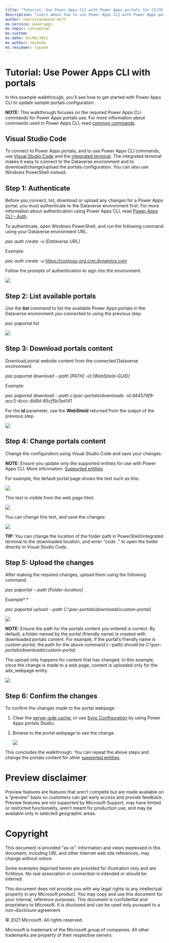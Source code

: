 ```yaml
---
title: "Tutorial: Use Power Apps CLI with Power Apps portals for CI/CD | MicrosoftDocs"
description: "Learn about how to use Power Apps CLI with Power Apps portals for CI/CD ."
author: neerajnandwana-msft
ms.service: powerapps
ms.topic: conceptual
ms.custom: 
ms.date: 02/08/2021
ms.author: nenandw
ms.reviewer: tapanm
---
```


# Tutorial: Use Power Apps CLI with portals

In this example walkthrough, you’ll see how to get started with Power Apps CLI
to update sample portals configuration.

**NOTE:** This walkthrough focuses on the required Power Apps CLI commands for
Power Apps portals use. For more information about commands used in Power Apps
CLI, read [common
commands](../../developer/data-platform/powerapps-cli.md#common-commands).

Visual Studio Code
------------------

To connect to Power Apps portals, and to use Power Apps CLI commands, use
[Visual Studio Code](https://code.visualstudio.com/docs) and the [integrated
terminal](https://code.visualstudio.com/docs/editor/integrated-terminal). The
integrated terminal makes it easy to connect to the Dataverse environment and to
download/change/upload the portals configuration. You can also use Windows
PowerShell instead.

Step 1: Authenticate
--------------------

Before you connect, list, download or upload any changes for a Power Apps
portal, you must authenticate to the Dataverse environment first. For more
information about authentication using Power Apps CLI, read [Power Apps CLI –
Auth](../../developer/data-platform/powerapps-cli.md#auth).

To authenticate, open Windows PowerShell, and run the following command using
your Dataverse environment URL.

*pac auth create -u [Dataverse URL]*

Example:

*pac auth create -u* <https://contoso-org.crm.dynamics.com>

Follow the prompts of authentication to sign into the environment.

![](media/power-apps-cli/cdec47c7899bff8395807cc34813668b.png)

Step 2: List available portals
------------------------------

Use the **list** command to list the available Power Apps portals in the
Dataverse environment you connected to using the previous step.

*pac paportal list*

![](media/power-apps-cli/ad4f2864afc933b378a7d93f272973bd.png)

Step 3: Download portals content
--------------------------------

Download portal website content from the connected Dataverse environment.

*pac paportal download --path [PATH] -id [WebSiteId-GUID]*

Example:

*pac paportal download --path c:\\pac-portals\\downloads -id
d44574f9-acc3-4ccc-8d8d-85cf5b7ad141*

For the **id** parameter, use the **WebSiteId** returned from the output of the
previous step.

![](media/power-apps-cli/728a95c7a58cb14cf7817e877df32d8d.png)

Step 4: Change portals content
------------------------------

Change the configuration using Visual Studio Code and save your changes.

**NOTE:** Ensure you update only the supported entities for use with Power Apps
CLI. More information: [Supported entities](#prerequisites)

For example, the default portal page shows the text such as this:

![](media/power-apps-cli/17aa326b8aefb8d05c0a0e10f3920de5.png)

This text is visible from the web page html:

![](media/power-apps-cli/a72eae67d404bc5ac8050e9287bcee4f.png)

You can change this text, and save the changes:

![](media/power-apps-cli/761aeb9756805efca916018ba6fb7b0f.png)

**TIP:** You can change the location of the folder path in PowerShell/integrated
terminal to the downloaded location, and enter “*code .”* to open the folder
directly in Visual Studio Code.

Step 5: Upload the changes
--------------------------

After making the required changes, upload them using the following command.

*pac paportal --path [Folder-location]*

Example*:*

*pac paportal upload --path C:\\pac-portals\\downloads\\custom-portal\\*

![](media/power-apps-cli/9aa93277e790c0a6f7e0dd57b919ada5.png)

**NOTE:** Ensure the path for the portals content you entered is correct. By
default, a folder named by the portal (friendly name) is created with downloaded
portals content. For example, if the portal’s friendly name is *custom-portal,*
the path for the above command (--path) should be
*C:\\pac-portals\\downloads\\custom-portal*.

The upload only happens for content that has changed. In this example, since the
change is made to a web page, content is uploaded only for the adx_webpage
entity.

![](media/power-apps-cli/1498e083e14b686c46981d573a6682b9.png)

Step 6: Confirm the changes
---------------------------

To confirm the changes made to the portal webpage:

1.  Clear the [server-side
    cache](admin/clear-server-side-cache.md),
    or use [Sync
    Configuration](portal-designer-anatomy.md)
    by using Power Apps portals Studio.

2.  Browse to the portal webpage to see the change.

    ![](media/power-apps-cli/ecadb987ff3510a4adfc6b0daafb20d2.png)

This concludes the walkthrough. You can repeat the above steps and change the
portals content for other [supported entities](#prerequisites).

Preview disclaimer
==================

Preview features are features that aren’t complete but are made available on a
“preview” basis so customers can get early access and provide feedback. Preview
features are not supported by Microsoft Support, may have limited or restricted
functionality, aren’t meant for production use, and may be available only in
selected geographic areas.

Copyright
=========

This document is provided "as-is". Information and views expressed in this
document, including URL and other Internet web site references, may change
without notice.

Some examples depicted herein are provided for illustration only and are
fictitious. No real association or connection is intended or should be inferred.

This document does not provide you with any legal rights to any intellectual
property in any Microsoft product. You may copy and use this document for your
internal, reference purposes. This document is confidential and proprietary to
Microsoft. It is disclosed and can be used only pursuant to a non-disclosure
agreement.

© 2021 Microsoft. All rights reserved.

Microsoft is trademark of the Microsoft group of companies. All other trademarks
are property of their respective owners.
